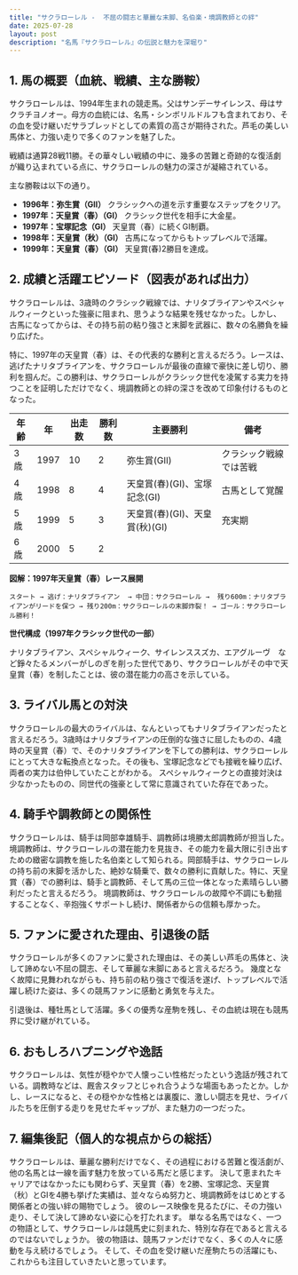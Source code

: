 ```yaml
---
title: "サクラローレル -  不屈の闘志と華麗な末脚、名伯楽・境調教師との絆"
date: 2025-07-28
layout: post
description: "名馬『サクラローレル』の伝説と魅力を深堀り"
---
```


## 1. 馬の概要（血統、戦績、主な勝鞍）

サクラローレルは、1994年生まれの競走馬。父はサンデーサイレンス、母はサクラチヨノオー。母方の血統には、名馬・シンボリルドルフも含まれており、その血を受け継いだサラブレッドとしての素質の高さが期待された。芦毛の美しい馬体と、力強い走りで多くのファンを魅了した。

戦績は通算28戦11勝。その華々しい戦績の中に、幾多の苦難と奇跡的な復活劇が織り込まれている点に、サクラローレルの魅力の深さが凝縮されている。

主な勝鞍は以下の通り。

* **1996年：弥生賞（GII）**  クラシックへの道を示す重要なステップをクリア。
* **1997年：天皇賞（春）（GI）**  クラシック世代を相手に大金星。
* **1997年：宝塚記念（GI）** 天皇賞（春）に続くGI制覇。
* **1998年：天皇賞（秋）（GI）**  古馬になってからもトップレベルで活躍。
* **1999年：天皇賞（春）（GI）**  天皇賞(春)2勝目を達成。


## 2. 成績と活躍エピソード（図表があれば出力）

サクラローレルは、3歳時のクラシック戦線では、ナリタブライアンやスペシャルウィークといった強豪に阻まれ、思うような結果を残せなかった。しかし、古馬になってからは、その持ち前の粘り強さと末脚を武器に、数々の名勝負を繰り広げた。

特に、1997年の天皇賞（春）は、その代表的な勝利と言えるだろう。レースは、逃げたナリタブライアンを、サクラローレルが最後の直線で豪快に差し切り、勝利を掴んだ。この勝利は、サクラローレルがクラシック世代を凌駕する実力を持つことを証明しただけでなく、境調教師との絆の深さを改めて印象付けるものとなった。

| 年齢 | 年 | 出走数 | 勝利数 | 主要勝利 | 備考 |
|---|---|---|---|---|---|
| 3歳 | 1997 | 10 | 2 | 弥生賞(GII) | クラシック戦線では苦戦 |
| 4歳 | 1998 | 8 | 4 | 天皇賞(春)(GI)、宝塚記念(GI) | 古馬として覚醒 |
| 5歳 | 1999 | 5 | 3 | 天皇賞(春)(GI)、天皇賞(秋)(GI) | 充実期 |
| 6歳 | 2000 | 5 | 2 |  |  |


**図解：1997年天皇賞（春）レース展開**

```
スタート → 逃げ：ナリタブライアン  → 中団：サクラローレル →  残り600m：ナリタブライアンがリードを保つ → 残り200m：サクラローレルの末脚炸裂！ → ゴール：サクラローレル勝利！
```

**世代構成（1997年クラシック世代の一部）**

ナリタブライアン、スペシャルウィーク、サイレンススズカ、エアグルーヴ　など錚々たるメンバーがしのぎを削った世代であり、サクラローレルがその中で天皇賞（春）を制したことは、彼の潜在能力の高さを示している。


## 3. ライバル馬との対決

サクラローレルの最大のライバルは、なんといってもナリタブライアンだったと言えるだろう。3歳時はナリタブライアンの圧倒的な強さに屈したものの、4歳時の天皇賞（春）で、そのナリタブライアンを下しての勝利は、サクラローレルにとって大きな転換点となった。その後も、宝塚記念などでも接戦を繰り広げ、両者の実力は伯仲していたことがわかる。  スペシャルウィークとの直接対決は少なかったものの、同世代の強豪として常に意識されていた存在であった。


## 4. 騎手や調教師との関係性

サクラローレルは、騎手は岡部幸雄騎手、調教師は境勝太郎調教師が担当した。境調教師は、サクラローレルの潜在能力を見抜き、その能力を最大限に引き出すための緻密な調教を施した名伯楽として知られる。岡部騎手は、サクラローレルの持ち前の末脚を活かした、絶妙な騎乗で、数々の勝利に貢献した。特に、天皇賞（春）での勝利は、騎手と調教師、そして馬の三位一体となった素晴らしい勝利だったと言えるだろう。  境調教師は、サクラローレルの故障や不調にも動揺することなく、辛抱強くサポートし続け、関係者からの信頼も厚かった。


## 5. ファンに愛された理由、引退後の話

サクラローレルが多くのファンに愛された理由は、その美しい芦毛の馬体と、決して諦めない不屈の闘志、そして華麗な末脚にあると言えるだろう。  幾度となく故障に見舞われながらも、持ち前の粘り強さで復活を遂げ、トップレベルで活躍し続けた姿は、多くの競馬ファンに感動と勇気を与えた。

引退後は、種牡馬として活躍。多くの優秀な産駒を残し、その血統は現在も競馬界に受け継がれている。


## 6. おもしろハプニングや逸話

サクラローレルは、気性が穏やかで人懐っこい性格だったという逸話が残されている。調教時などは、厩舎スタッフとじゃれ合うような場面もあったとか。しかし、レースになると、その穏やかな性格とは裏腹に、激しい闘志を見せ、ライバルたちを圧倒する走りを見せたギャップが、また魅力の一つだった。


## 7. 編集後記（個人的な視点からの総括）

サクラローレルは、華麗な勝利だけでなく、その過程における苦難と復活劇が、他の名馬とは一線を画す魅力を放っている馬だと感じます。  決して恵まれたキャリアではなかったにも関わらず、天皇賞（春）を2勝、宝塚記念、天皇賞（秋）とGIを4勝も挙げた実績は、並々ならぬ努力と、境調教師をはじめとする関係者との強い絆の賜物でしょう。  彼のレース映像を見るたびに、その力強い走り、そして決して諦めない姿に心を打たれます。  単なる名馬ではなく、一つの物語として、サクラローレルは競馬史に刻まれた、特別な存在であると言えるのではないでしょうか。  彼の物語は、競馬ファンだけでなく、多くの人々に感動を与え続けるでしょう。  そして、その血を受け継いだ産駒たちの活躍にも、これからも注目していきたいと思っています。
